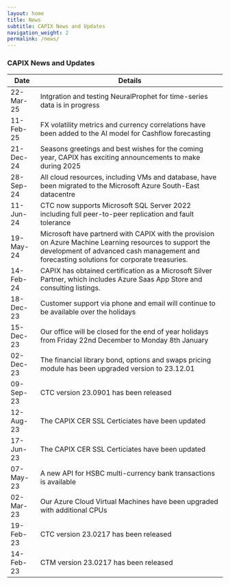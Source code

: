 ```yaml
---
layout: home
title: News
subtitle: CAPIX News and Updates
navigation_weight: 2
permalink: /news/
---
```


### CAPIX News and Updates

| Date     |      Details      |
|----------|-------------|
| 22-Mar-25 | Intgration and testing NeuralProphet for time-series data is in progress|
| 11-Feb-25 | FX volatility metrics and currency correlations have been added to the AI model for Cashflow forecasting |
| 21-Dec-24 | Seasons greetings and best wishes for the coming year, CAPIX has exciting announcements to make during 2025 |
| 28-Sep-24 | All cloud resources, including VMs and database, have been migrated to the Microsoft Azure South-East datacentre |
| 11-Jun-24 | CTC now supports Microsoft SQL Server 2022 including full peer-to-peer replication and fault tolerance |
| 19-May-24 | Microsoft have partnerd with CAPIX with the provision on Azure Machine Learning resources to support the development of advanced cash management and forecasting solutions for corporate treasuries. |
| 14-Feb-24 | CAPIX has obtained certification as a Microsoft Silver Partner, which includes Azure Saas App Store and consulting listings. |
| 18-Dec-23 | Customer support via phone and email will continue to be available over the holidays |
| 15-Dec-23 | Our office will be closed for the end of year holidays from Friday 22nd December to Monday 8th January |
| 02-Dec-23 | The financial library bond, options and swaps pricing module has been upgraded version to 23.12.01 |
| 09-Sep-23 | CTC version 23.0901 has been released |
| 12-Aug-23 | The CAPIX CER SSL Certiciates have been updated |
| 17-Jun-23 | The CAPIX CER SSL Certiciates have been updated |
| 07-May-23 | A new API for HSBC multi-currency bank transactions is available |
| 02-Mar-23 | Our Azure Cloud Virtual Machines have been upgraded with additional CPUs |
| 19-Feb-23 | CTC version 23.0217 has been released |
| 14-Feb-23 | CTM version 23.0217 has been released |

